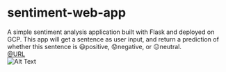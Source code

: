 # sentiment-web-app
A simple sentiment analysis application built with Flask and deployed on GCP. This app will get a sentence as user input, and return a prediction of whether this sentence is 😃positive, 😟negative, or 😐neutral. <br>
[@URL](http://fifth-citadel-358016.de.r.appspot.com/ "link to sentiment-ml web app")<br>
![Alt Text](https://wx2.sinaimg.cn/orj360/a249c7e2gy1h5kx74vkyng20go08z0xn.gif)
